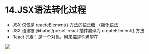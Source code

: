

# 14.JSX语法转化过程

- JSX 仅仅是 reacteElement() 方法的语法糖 （简化语法）
- JSX 语法被 @babel/preset-react 插件编译为 createElement() 方法
- React 元素：是一个对象，用来描述你希望在

![](https://img01.sogoucdn.com/app/a/100520146/8CFCE6322118D3BF45396729C88618C9)

